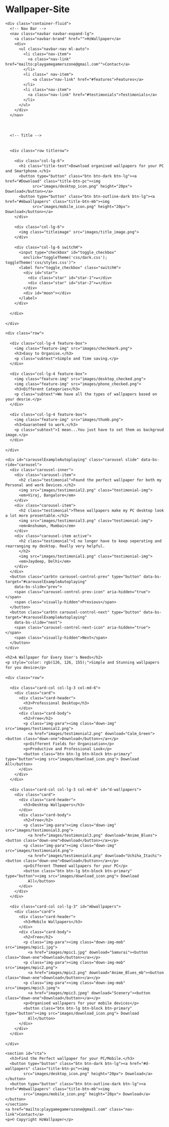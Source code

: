 # Wallpaper-Site

<!DOCTYPE html>
<html>

<head>
  <meta charset="utf-8">
  <title>HzWallpaper</title>
  <link rel="preconnect" href="https://fonts.googleapis.com">
  <link rel="preconnect" href="https://fonts.gstatic.com" crossorigin>
  <link href="https://fonts.googleapis.com/css2?family=Roboto&family=Satisfy&display=swap" rel="stylesheet">
  <link href="https://cdn.jsdelivr.net/npm/bootstrap@5.3.0-alpha1/dist/css/bootstrap.min.css" rel="stylesheet"
    integrity="sha384-GLhlTQ8iRABdZLl6O3oVMWSktQOp6b7In1Zl3/Jr59b6EGGoI1aFkw7cmDA6j6gD" crossorigin="anonymous">
  <script src="https://cdn.jsdelivr.net/npm/bootstrap@5.3.0-alpha1/dist/js/bootstrap.bundle.min.js"
    integrity="sha384-w76AqPfDkMBDXo30jS1Sgez6pr3x5MlQ1ZAGC+nuZB+EYdgRZgiwxhTBTkF7CXvN"
    crossorigin="anonymous"></script>
  <link rel="stylesheet" href="css/styles.css" class="theme">
  <link rel="stylesheet" href="css/switch.css">
  <script src="https://use.fontawesome.com/releases/vVERSION/js/all.js" data-mutate-approach="sync"></script>
  <!--
  <script>
    function toggleTheme(value) {
        var sheets = document
            .getElementsByClassName('theme');

        sheets[0].href = value;
    }
</script>
  -->
  <script>
    document.addEventListener('DOMContentLoaded', function () {
      var checkbox = document.querySelector('input[type="checkbox"]');

      checkbox.addEventListener('change', function () {
        if (checkbox.checked) {
          var sheets = document.getElementsByClassName('theme');
          sheets[0].href = 'css/dark.css';
        } else {
          var sheets = document.getElementsByClassName('theme');
          sheets[0].href = 'css/styles.css';
          console.log('Not checked');
        }
      });
    });
  </script>

</head>

<body class="main">

  <section id="title">

    <div class="container-fluid">
      <!-- Nav Bar -->
      <nav class="navbar navbar-expand-lg">
        <a class="navbar-brand" href="">HzWallpaper</a>
        <div>
          <ul class="navbar-nav ml-auto">
            <li class="nav-item">
              <a class="nav-link" href="mailto:playgamegamerszone@gmail.com"">Contact</a>
            </li>
            <li class=" nav-item">
                <a class="nav-link" href="#features">Features</a>
            </li>
            <li class="nav-item">
              <a class="nav-link" href="#testimonials">Testimonials</a>
            </li>
          </ul>
        </div>
      </nav>



      <!-- Title -->


      <div class="row titlerow">

        <div class="col-lg-6">
          <h1 class="title-text">Download organised wallpapers for your PC and Smartphone.</h1>
          <button type="button" class="btn btn-dark btn-lg"><a href="#Download" class="title-btn-pc"><img
                src="images/desktop_icon.png" height="20px"> Download</button></a>
          <button type="button" class="btn btn-outline-dark btn-lg"><a href="#mbwallpapers" class="title-btn-mb"><img
                src="images/mobile_icon.png" height="20px"> Download</button></a>
        </div>

        <div class="col-lg-6">
          <img class="titleimage" src="images/title_image.png">
        </div>

        <div class="col-lg-6 switchH">
          <input type="checkbox" id="toggle_checkbox"
            onclick="toggleTheme('css/dark.css'); toggleTheme('css/styles.css')">
          <label for="toggle_checkbox" class="switchH">
            <div id="star">
              <div class="star" id="star-1">★</div>
              <div class="star" id="star-2">★</div>
            </div>
            <div id="moon"></div>
          </label>
        </div>

      </div>

    </div>
  </section>


  <!-- Features -->

  <section id="features">

    <div class="row">

      <div class="col-lg-4 feature-box">
        <img class="feature-img" src="images/checkmark.png">
        <h3>Easy to Organise.</h3>
        <p class="subtext">Simple and Time saving.</p>
      </div>

      <div class="col-lg-4 feature-box">
        <img class="feature-img" src="images/desktop_checked.png">
        <img class="feature-img" src="images/phone_checked.png">
        <h3>Different Categories</h3>
        <p class="subtext">We have all the types of wallpapers based on your desrie.</p>
      </div>

      <div class="col-lg-4 feature-box">
        <img class="feature-img" src="images/thumb.png">
        <h3>Guaranteed to work.</h3>
        <p class="subtext">I mean...You just have to set them as backgroud image.</p>
      </div>

    </div>

  </section>


  <!-- Testimonials -->
  <section id="testimonials">

    <div id="carouselExampleAutoplaying" class="carousel slide" data-bs-ride="carousel">
      <div class="carousel-inner">
        <div class="carousel-item">
          <h2 class="testimonial">Found the perfect wallpaper for both my Personal and work Devices.</h2>
          <img src="images/testimonial2.png" class="testimonial-img">
          <em>Viraj, Bangalore</em>
        </div>
        <div class="carousel-item">
          <h2 class="testimonial">These wallpapers make my PC desktop look a lot more presentable.</h2>
          <img src="images/testimonial3.png" class="testimonial-img">
          <em>Anshuman, Mumbai</em>
        </div>
        <div class="carousel-item active">
          <h2 class="testimonial">I no longer have to keep seperating and rearranging my desktop. Really very helpful.
          </h2>
          <img src="images/testimonial1.png" class="testimonial-img">
          <em>Jaydeep, Delhi</em>
        </div>
      </div>
      <button class="carbtn carousel-control-prev" type="button" data-bs-target="#carouselExampleAutoplaying"
        data-bs-slide="prev">
        <span class="carousel-control-prev-icon" aria-hidden="true"></span>
        <span class="visually-hidden">Previous</span>
      </button>
      <button class="carbtn carousel-control-next" type="button" data-bs-target="#carouselExampleAutoplaying"
        data-bs-slide="next">
        <span class="carousel-control-next-icon" aria-hidden="true"></span>
        <span class="visually-hidden">Next</span>
      </button>
    </div>

  </section>



  <!-- Download -->


  <section id="Download">

    <h2>A Wallpaper for Every User's Needs</h2>
    <p style="color: rgb(126, 126, 155);">Simple and Stunning wallpapers for you device</p>

    <div class="row">

      <div class="card-col col-lg-3 col-md-6">
        <div class="card">
          <div class="card-header">
            <h3>Professional Desktop</h3>
          </div>
          <div class="card-body">
            <h2>Free</h2>
            <p class="img-para"><img class="down-img" src="images/testimonial2.png">
              <a href="images/testimonial2.png" download="Calm_Green"><button class="down-one">Download</button></a></p>
            <p>Different Fields for Organisation</p>
            <p>Productive and Professional Look</p>
            <button class="btn btn-lg btn-block btn-primary" type="button"><img src="images/download_icon.png"> Download All</button>
          </div>
        </div>
      </div>

      <div class="card-col col-lg-3 col-md-6" id="d-wallpapers">
        <div class="card">
          <div class="card-header">
            <h3>Desktop Wallpapers</h3>
          </div>
          <div class="card-body">
            <h2>Free</h2>
            <p class="img-para"><img class="down-img" src="images/testimonial3.png">
              <a href="images/testimonial3.png" download="Anime_Blues"><button class="down-one">Download</button></a></p>
            <p class="img-para"><img class="down-img" src="images/testimonial4.png">
              <a href="images/testimonial4.png" download="Uchiha_Itachi"><button class="down-one">Download</button></a></p>
            <p>Different Themed wallpapers for your PC</p>
            <button class="btn btn-lg btn-block btn-primary" type="button"><img src="images/download_icon.png"> Download
              All</button>
          </div>
        </div>
      </div>

      <div class="card-col col-lg-3" id="mbwallpapers">
        <div class="card">
          <div class="card-header">
            <h3>Mobile Wallpapers</h3>
          </div>
          <div class="card-body">
            <h2>Free</h2>
            <p class="img-para"><img class="down-img-mob" src="images/mpic1.jpg">
              <a href="images/mpic1.jpg" download="Samurai"><button class="down-one">Download</button></a></p>
            <p class="img-para"><img class="down-img-mob" src="images/mpic2.png">
              <a href="images/mpic2.png" download="Anime_Blues_mb"><button class="down-one">Download</button></a></p>
            <p class="img-para"><img class="down-img-mob" src="images/mpic3.jpeg">
              <a href="images/mpic3.jpeg" download="Scenery"><button class="down-one">Download</button></a></p>
            <p>Organised wallpapers for your mobile devices</p>
            <button class="btn btn-lg btn-block btn-primary" type="button"><img src="images/download_icon.png"> Download
              All</button>
          </div>
        </div>
      </div>

    </div>

  </section>


  <footer id="footer">

    <section id="cta">
      <h3>Find the Perfect wallpaper for your PC/Mobile.</h3>
      <button type="button" class="btn btn-dark btn-lg"><a href="#d-wallpapers" class="title-btn-pc"><img
            src="images/desktop_icon.png" height="20px"> Download</a></button>
      <button type="button" class="btn btn-outline-dark btn-lg"><a href="#mbwallpapers" class="title-btn-mb"><img
            src="images/mobile_icon.png" height="20px"> Download</a></button>
    </section>
    <a href="mailto:playgamegamerszone@gmail.com" class="nav-link">Contact</a>
    <p>© Copyright HzWallpaper</p>

  </footer>

</body>

</html>
